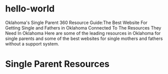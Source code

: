 # hello-world
Oklahoma's Single Parent 360 Resource Guide:The Best Website For Getting Single and Fathers in Oklahoma Connected To The Resources They Need In Oklahoma
Here are some of the leading resources in Oklahoma for single parents and some of the best websites for single mothers and fathers without a support system.

# Single Parent Resources
